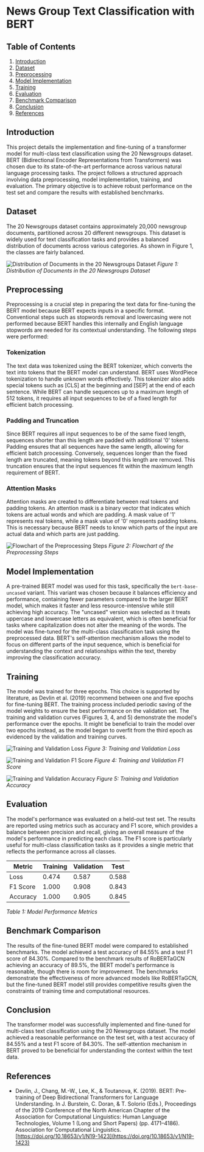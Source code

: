 # News Group Text Classification with BERT

## Table of Contents
1. [Introduction](#introduction)
2. [Dataset](#dataset)
3. [Preprocessing](#preprocessing)
4. [Model Implementation](#model-implementation)
5. [Training](#training)
6. [Evaluation](#evaluation)
7. [Benchmark Comparison](#benchmark-comparison)
8. [Conclusion](#conclusion)
9. [References](#references)

## Introduction
This project details the implementation and fine-tuning of a transformer model for multi-class text classification using the 20 Newsgroups dataset. BERT (Bidirectional Encoder Representations from Transformers) was chosen due to its state-of-the-art performance across various natural language processing tasks. The project follows a structured approach involving data preprocessing, model implementation, training, and evaluation. The primary objective is to achieve robust performance on the test set and compare the results with established benchmarks.

## Dataset
The 20 Newsgroups dataset contains approximately 20,000 newsgroup documents, partitioned across 20 different newsgroups. This dataset is widely used for text classification tasks and provides a balanced distribution of documents across various categories. As shown in Figure 1, the classes are fairly balanced.

![Distribution of Documents in the 20 Newsgroups Dataset](plots/image1.png)
*Figure 1: Distribution of Documents in the 20 Newsgroups Dataset*

## Preprocessing
Preprocessing is a crucial step in preparing the text data for fine-tuning the BERT model because BERT expects inputs in a specific format. Conventional steps such as stopwords removal and lowercasing were not performed because BERT handles this internally and English language stopwords are needed for its contextual understanding. The following steps were performed:

### Tokenization
The text data was tokenized using the BERT tokenizer, which converts the text into tokens that the BERT model can understand. BERT uses WordPiece tokenization to handle unknown words effectively. This tokenizer also adds special tokens such as [CLS] at the beginning and [SEP] at the end of each sentence. While BERT can handle sequences up to a maximum length of 512 tokens, it requires all input sequences to be of a fixed length for efficient batch processing.

### Padding and Truncation
Since BERT requires all input sequences to be of the same fixed length, sequences shorter than this length are padded with additional '0' tokens. Padding ensures that all sequences have the same length, allowing for efficient batch processing. Conversely, sequences longer than the fixed length are truncated, meaning tokens beyond this length are removed. This truncation ensures that the input sequences fit within the maximum length requirement of BERT.

### Attention Masks
Attention masks are created to differentiate between real tokens and padding tokens. An attention mask is a binary vector that indicates which tokens are actual words and which are padding. A mask value of '1' represents real tokens, while a mask value of '0' represents padding tokens. This is necessary because BERT needs to know which parts of the input are actual data and which parts are just padding.

![Flowchart of the Preprocessing Steps](plots/image2.png)
*Figure 2: Flowchart of the Preprocessing Steps*

## Model Implementation
A pre-trained BERT model was used for this task, specifically the `bert-base-uncased` variant. This variant was chosen because it balances efficiency and performance, containing fewer parameters compared to the larger BERT model, which makes it faster and less resource-intensive while still achieving high accuracy. The "uncased" version was selected as it treats uppercase and lowercase letters as equivalent, which is often beneficial for tasks where capitalization does not alter the meaning of the words. The model was fine-tuned for the multi-class classification task using the preprocessed data. BERT's self-attention mechanism allows the model to focus on different parts of the input sequence, which is beneficial for understanding the context and relationships within the text, thereby improving the classification accuracy.

## Training
The model was trained for three epochs. This choice is supported by literature, as Devlin et al. (2019) recommend between one and five epochs for fine-tuning BERT. The training process included periodic saving of the model weights to ensure the best performance on the validation set. The training and validation curves (Figures 3, 4, and 5) demonstrate the model's performance over the epochs. It might be beneficial to train the model over two epochs instead, as the model began to overfit from the third epoch as evidenced by the validation and training curves.

![Training and Validation Loss](plots/image3.png)
*Figure 3: Training and Validation Loss*

![Training and Validation F1 Score](plots/image4.png)
*Figure 4: Training and Validation F1 Score*

![Training and Validation Accuracy](plots/image5.png)
*Figure 5: Training and Validation Accuracy*

## Evaluation
The model's performance was evaluated on a held-out test set. The results are reported using metrics such as accuracy and F1 score, which provides a balance between precision and recall, giving an overall measure of the model's performance in predicting each class. The F1 score is particularly useful for multi-class classification tasks as it provides a single metric that reflects the performance across all classes.

| Metric    | Training | Validation | Test |
|-----------|-----------|------------|------|
| Loss      | 0.474     | 0.587      | 0.588|
| F1 Score  | 1.000     | 0.908      | 0.843|
| Accuracy  | 1.000     | 0.905      | 0.845|

*Table 1: Model Performance Metrics*

## Benchmark Comparison
The results of the fine-tuned BERT model were compared to established benchmarks. The model achieved a test accuracy of 84.55% and a test F1 score of 84.30%. Compared to the benchmark results of RoBERTaGCN achieving an accuracy of 89.5%, the BERT model's performance is reasonable, though there is room for improvement. The benchmarks demonstrate the effectiveness of more advanced models like RoBERTaGCN, but the fine-tuned BERT model still provides competitive results given the constraints of training time and computational resources.

## Conclusion
The transformer model was successfully implemented and fine-tuned for multi-class text classification using the 20 Newsgroups dataset. The model achieved a reasonable performance on the test set, with a test accuracy of 84.55% and a test F1 score of 84.30%. The self-attention mechanism in BERT proved to be beneficial for understanding the context within the text data.

## References
- Devlin, J., Chang, M.-W., Lee, K., & Toutanova, K. (2019). BERT: Pre-training of Deep Bidirectional Transformers for Language Understanding. In J. Burstein, C. Doran, & T. Solorio (Eds.), Proceedings of the 2019 Conference of the North American Chapter of the Association for Computational Linguistics: Human Language Technologies, Volume 1 (Long and Short Papers) (pp. 4171–4186). Association for Computational Linguistics. [https://doi.org/10.18653/v1/N19-1423](https://doi.org/10.18653/v1/N19-1423)

